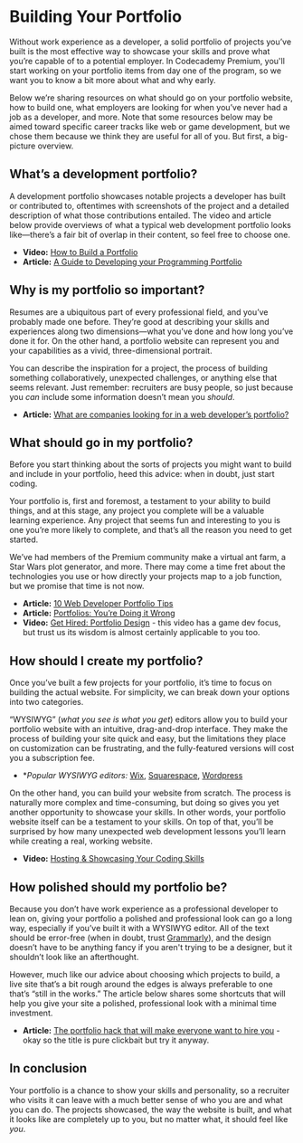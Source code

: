 # Building Your Portfolio

Without work experience as a developer, a solid portfolio of projects you’ve built is the most effective way to showcase your skills and prove what you’re capable of to a potential employer.  In Codecademy Premium, you'll start working on your portfolio items from day one of the program, so we want you to know a bit more about what and why early.

Below we’re sharing resources on what should go on your portfolio website, how to build one, what employers are looking for when you’ve never had a job as a developer, and more. Note that some resources below may be aimed toward specific career tracks like web or game development, but we chose them because we think they are useful for all of you. But first, a big-picture overview.

## What’s a development portfolio?
A development portfolio showcases notable projects a developer has built or contributed to, oftentimes with screenshots of the project and a detailed description of what those contributions entailed. The video and article below provide overviews of what a typical web development portfolio looks like—there’s a fair bit of overlap in their content, so feel free to choose one.

* **Video:** [How to Build a Portfolio](https://www.youtube.com/watch?v=OJ_p_djn1pI)
* **Article:** [A Guide to Developing your Programming Portfolio](https://www.switchup.org/blog/a-guide-to-developing-your-programming-portfolio) 

## Why is my portfolio so important?
Resumes are a ubiquitous part of every professional field, and you’ve probably made one before. They’re good at describing your skills and experiences along two dimensions—what you’ve done and how long you’ve done it for. On the other hand, a portfolio website can represent you and your capabilities as a vivid, three-dimensional portrait.

You can describe the inspiration for a project, the process of building something collaboratively, unexpected challenges, or anything else that seems relevant. Just remember: recruiters are busy people, so just because you *can* include some information doesn’t mean you *should*.
* **Article:** [What are companies looking for in a web developer’s portfolio?](https://webcache.googleusercontent.com/search?q=cache:OOJ9z9TkZxMJ:https://austincodingacademy.com/blog/web-development/what-are-companies-looking-for-in-a-web-developers-portfolio/+&cd=1&hl=en&ct=clnk&gl=us)

## What should go in my portfolio?
Before you start thinking about the sorts of projects you might want to build and include in your portfolio, heed this advice: when in doubt, just start coding. 

Your portfolio is, first and foremost, a testament to your ability to build things, and at this stage, any project you complete will be a valuable learning experience. Any project that seems fun and interesting to you is one you’re more likely to complete, and that’s all the reason you need to get started.

We’ve had members of the Premium community make a virtual ant farm, a Star Wars plot generator, and more. There may come a time fret about the technologies you use or how directly your projects map to a job function, but we promise that time is not now.
* **Article:** [10 Web Developer Portfolio Tips](https://medium.com/@traversymedia/10-web-developer-portfolio-tips-384491d408a8)
* **Article:** [Portfolios: You’re Doing it Wrong](https://medium.com/@colecodes/portfolios-youre-doing-it-wrong-c8271cdd8d4e)
* **Video:** [Get Hired: Portfolio Design](https://youtu.be/i_maWKR7Ivs) - this video has a game dev focus, but trust us its wisdom is almost certainly applicable to you too.

## How should I create my portfolio?
Once you’ve built a few projects for your portfolio, it’s time to focus on building the actual website. For simplicity, we can break down your options into two categories. 

“WYSIWYG” (*what you see is what you get*) editors allow you to build your portfolio website with an intuitive, drag-and-drop interface. They make the process of building your site quick and easy, but the limitations they place on customization can be frustrating, and the fully-featured versions will cost you a subscription fee.
* **Popular WYSIWYG editors:* [Wix](wix.com), [Squarespace](squarespace.com), [Wordpress](wordpress.com)

On the other hand, you can build your website from scratch. The process is naturally more complex and time-consuming, but doing so gives you yet another opportunity to showcase your skills. In other words, your portfolio website itself can be a testament to your skills. On top of that, you’ll be surprised by how many unexpected web development lessons you’ll learn while creating a real, working website.
* **Video:** [Hosting & Showcasing Your Coding Skills](https://www.youtube.com/watch?v=64SkvEu0vNo)

## How polished should my portfolio be?
Because you don’t have work experience as a professional developer to lean on, giving your portfolio a polished and professional look can go a long way, especially if you’ve built it with a WYSIWYG editor. All of the text should be error-free (when in doubt, trust [Grammarly](grammarly.com)), and the design doesn’t have to be anything fancy if you aren't trying to be a designer, but it shouldn’t look like an afterthought.

However, much like our advice about choosing which projects to build, a live site that’s a bit rough around the edges is always preferable to one that’s “still in the works.” The article below shares some shortcuts that will help you give your site a polished, professional look with a minimal time investment.
* **Article:** [The portfolio hack that will make everyone want to hire you](https://www.freecodecamp.org/news/the-portfolio-hack-that-will-make-everyone-want-to-hire-you-58079cfed0b/) - okay so the title is pure clickbait but try it anyway.

## In conclusion
Your portfolio is a chance to show your skills and personality, so a recruiter who visits it can leave with a much better sense of who you are and what you can do. The projects showcased, the way the website is built, and what it looks like are completely up to you, but no matter what, it should feel like *you*. 
